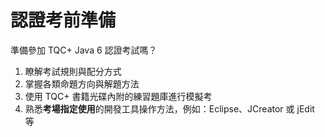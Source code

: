 # 認證考前準備

準備參加 TQC+ Java 6 認證考試嗎？

 1. 瞭解考試規則與配分方式
 2. 掌握各類命題方向與解題方法
 3. 使用 TQC+ 書籍光碟內附的練習題庫進行模擬考
 4. 熟悉**考場指定使用**的開發工具操作方法，例如：Eclipse、JCreator 或 jEdit 等

